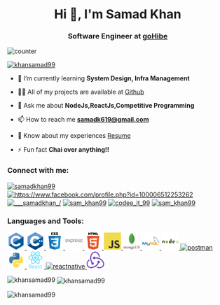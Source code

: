 <h1 align="center">Hi 👋, I'm Samad Khan</h1>
<h3 align="center">Software Engineer at <a href="https://www.linkedin.com/company/gohibe/">goHibe</a></h3>

![counter](https://ennf979e38ywgbn.m.pipedream.net)


<p align="left"> <a href="https://github.com/ryo-ma/github-profile-trophy"><img src="https://github-profile-trophy.vercel.app/?username=khansamad99" alt="khansamad99" /></a> </p>

- 🌱 I’m currently learning **System Design, Infra Management**

- 👨‍💻 All of my projects are available at [Github](Github)

- 💬 Ask me about **NodeJs,ReactJs,Competitive Programming**

- 📫 How to reach me **samadk619@gmail.com**

- 📄 Know about my experiences [Resume](https://drive.google.com/file/d/19xOO9iA9bMFvyaQPYaea0aTh0WliGQvx/view)

- ⚡ Fun fact **Chai over anything!!**

<h3 align="left">Connect with me:</h3>
<p align="left">
<a href="https://linkedin.com/in/samadkhan99" target="blank"><img align="center" src="https://raw.githubusercontent.com/rahuldkjain/github-profile-readme-generator/master/src/images/icons/Social/linked-in-alt.svg" alt="samadkhan99" height="30" width="40" /></a>
<a href="https://fb.com/https://www.facebook.com/profile.php?id=100006512253262" target="blank"><img align="center" src="https://raw.githubusercontent.com/rahuldkjain/github-profile-readme-generator/master/src/images/icons/Social/facebook.svg" alt="https://www.facebook.com/profile.php?id=100006512253262" height="30" width="40" /></a>
<a href="https://instagram.com/___samadkhan_/" target="blank"><img align="center" src="https://raw.githubusercontent.com/rahuldkjain/github-profile-readme-generator/master/src/images/icons/Social/instagram.svg" alt="___samadkhan_/" height="30" width="40" /></a>
<a href="https://www.codechef.com/users/sam_khan99" target="blank"><img align="center" src="https://cdn.jsdelivr.net/npm/simple-icons@3.1.0/icons/codechef.svg" alt="sam_khan99" height="30" width="40" /></a>
<a href="https://www.hackerrank.com/codee_it_99" target="blank"><img align="center" src="https://raw.githubusercontent.com/rahuldkjain/github-profile-readme-generator/master/src/images/icons/Social/hackerrank.svg" alt="codee_it_99" height="30" width="40" /></a>
<a href="https://codeforces.com/profile/sam_khan99" target="blank"><img align="center" src="https://cdn.jsdelivr.net/npm/simple-icons@3.0.1/icons/codeforces.svg" alt="sam_khan99" height="30" width="40" /></a>

</p>

<h3 align="left">Languages and Tools:</h3>
<p align="left"> <a href="https://www.cprogramming.com/" target="_blank"> <img src="https://raw.githubusercontent.com/devicons/devicon/master/icons/c/c-original.svg" alt="c" width="40" height="40"/> </a> <a href="https://www.w3schools.com/cpp/" target="_blank"> <img src="https://raw.githubusercontent.com/devicons/devicon/master/icons/cplusplus/cplusplus-original.svg" alt="cplusplus" width="40" height="40"/> </a> <a href="https://www.w3schools.com/css/" target="_blank"> <img src="https://raw.githubusercontent.com/devicons/devicon/master/icons/css3/css3-original-wordmark.svg" alt="css3" width="40" height="40"/> </a> <a href="https://expressjs.com" target="_blank"> <img src="https://raw.githubusercontent.com/devicons/devicon/master/icons/express/express-original-wordmark.svg" alt="express" width="40" height="40"/> </a> <a href="https://www.w3.org/html/" target="_blank"> <img src="https://raw.githubusercontent.com/devicons/devicon/master/icons/html5/html5-original-wordmark.svg" alt="html5" width="40" height="40"/> </a> <a href="https://developer.mozilla.org/en-US/docs/Web/JavaScript" target="_blank"> <img src="https://raw.githubusercontent.com/devicons/devicon/master/icons/javascript/javascript-original.svg" alt="javascript" width="40" height="40"/> </a> <a href="https://www.mongodb.com/" target="_blank"> <img src="https://raw.githubusercontent.com/devicons/devicon/master/icons/mongodb/mongodb-original-wordmark.svg" alt="mongodb" width="40" height="40"/> </a> <a href="https://www.mysql.com/" target="_blank"> <img src="https://raw.githubusercontent.com/devicons/devicon/master/icons/mysql/mysql-original-wordmark.svg" alt="mysql" width="40" height="40"/> </a> <a href="https://nodejs.org" target="_blank"> <img src="https://raw.githubusercontent.com/devicons/devicon/master/icons/nodejs/nodejs-original-wordmark.svg" alt="nodejs" width="40" height="40"/> </a> <a href="https://postman.com" target="_blank"> <img src="https://www.vectorlogo.zone/logos/getpostman/getpostman-icon.svg" alt="postman" width="40" height="40"/> </a> <a href="https://www.python.org" target="_blank"> <img src="https://raw.githubusercontent.com/devicons/devicon/master/icons/python/python-original.svg" alt="python" width="40" height="40"/> </a> <a href="https://reactjs.org/" target="_blank"> <img src="https://raw.githubusercontent.com/devicons/devicon/master/icons/react/react-original-wordmark.svg" alt="react" width="40" height="40"/> </a> <a href="https://reactnative.dev/" target="_blank"> <img src="https://reactnative.dev/img/header_logo.svg" alt="reactnative" width="40" height="40"/> </a> <a href="https://redux.js.org" target="_blank"> <img src="https://raw.githubusercontent.com/devicons/devicon/master/icons/redux/redux-original.svg" alt="redux" width="40" height="40"/> </a> </p>

<p><img align="left" src="https://github-readme-stats.vercel.app/api/top-langs?username=khansamad99&show_icons=true&locale=en&layout=compact" alt="khansamad99" /></p>

<p>&nbsp;<img align="center" src="https://github-readme-stats.vercel.app/api?username=khansamad99&show_icons=true&locale=en" alt="khansamad99" /></p>

<p><img align="center" src="https://github-readme-streak-stats.herokuapp.com/?user=khansamad99&" alt="khansamad99" /></p>



</div>

<!--
**khansamad99/khansamad99** is a ✨ _special_ ✨ repository because its `README.md` (this file) appears on your GitHub profile.


-->
